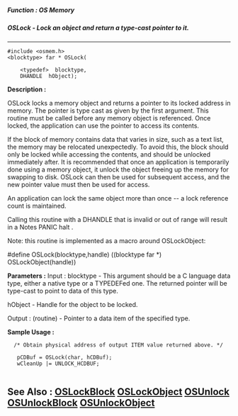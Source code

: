 ##### Function : OS Memory
##### OSLock - Lock an object and return a type-cast pointer to it.
---
```
#include <osmem.h>
<blocktype> far * OSLock(

	<typedef>  blocktype,
	DHANDLE  hObject);
```
**Description :**

OSLock locks a memory object and returns a pointer to its locked address in 
memory.  The pointer is type cast as given by the first argument.  This routine 
must be called before any memory object is referenced.  Once locked, the 
application can use the pointer to access its contents.

If the block of memory contains data that varies in size, such as a text list, 
the memory may be relocated unexpectedly.  To avoid this, the block should only 
be locked while accessing the contents, and should be unlocked immediately 
after.  It is recommended that once an application is temporarily done using a 
memory object, it unlock the object freeing up the memory for swapping to 
disk.  OSLock can then be used for subsequent access, and the new pointer value 
must then be used for access.

An application can lock the same object more than once -- a lock reference 
count is maintained.

Calling this routine with a DHANDLE that is invalid or out of range will result 
in a Notes PANIC halt .

Note: this routine is implemented as a macro around OSLockObject:


#define OSLock(blocktype,handle) ((blocktype far *) OSLockObject(handle))

**Parameters :**
Input :
blocktype  -  This argument should be a C language data type, either a native type or a TYPEDEFed one.  The returned pointer will be type-cast to point to data of this type.

hObject  -  Handle for the object to be locked. 

Output :
(routine)  -  Pointer to a data item of the specified type.



**Sample Usage :**
```
  /* Obtain physical address of output ITEM value returned above. */

   pCDBuf = OSLock(char, hCDBuf);
   wCleanUp |= UNLOCK_HCDBUF;


```
**See Also :**
[OSLockBlock](/domino-c-api-docs/reference/Func/OSLockBlock)
[OSLockObject](/domino-c-api-docs/reference/Func/OSLockObject)
[OSUnlock](/domino-c-api-docs/reference/Func/OSUnlock)
[OSUnlockBlock](/domino-c-api-docs/reference/Func/OSUnlockBlock)
[OSUnlockObject](/domino-c-api-docs/reference/Func/OSUnlockObject)
---
